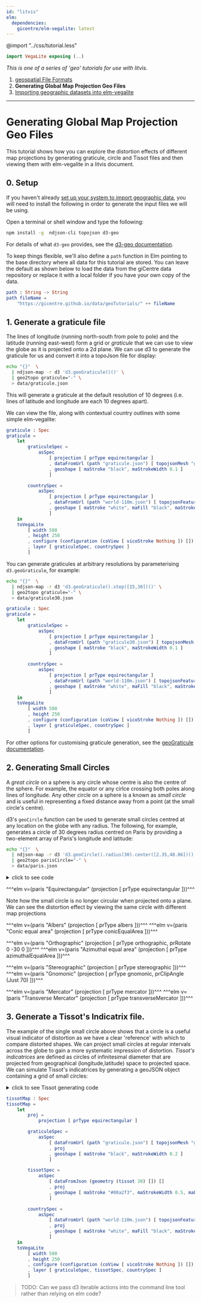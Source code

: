 ```yaml
---
id: "litvis"
elm:
  dependencies:
    gicentre/elm-vegalite: latest
---
```


@import "../css/tutorial.less"

```elm {l=hidden}
import VegaLite exposing (..)
```

_This is one of a series of 'geo' tutorials for use with litvis._

1.  [geospatial File Formats](geoFormats.md)
2.  **Generating Global Map Projection Geo Files**
3.  [Importing geographic datasets into elm-vegalite](geoImporting.md)

---

# Generating Global Map Projection Geo Files

This tutorial shows how you can explore the distortion effects of different map projections by generating graticule, circle and Tissot files and then viewing them with elm-vegalite in a litvis document.

## 0. Setup

If you haven't already [set up your system to import geographic data](importingGeo.md), you will need to install the following in order to generate the input files we will be using.

Open a terminal or shell window and type the following:

```bash
npm install -g  ndjson-cli topojson d3-geo
```

For details of what `d3-geo` provides, see the [d3-geo documentation](https://github.com/d3/d3-geo).

To keep things flexible, we'll also define a `path` function in Elm pointing to the base directory where all data for this tutorial are stored.
You can leave the default as shown below to load the data from the giCentre data repository or replace it with a local folder if you have your own copy of the data.

```elm {l}
path : String -> String
path fileName =
    "https://gicentre.github.io/data/geoTutorials/" ++ fileName
```

## 1. Generate a graticule file

The lines of longitude (running north-south from pole to pole) and the latitude (running east-west) form a grid or _graticule_ that we can use to view the globe as it is projected onto a 2d plane.
We can use d3 to generate the graticule for us and convert it into a topoJson file for display:

```bash
echo "{}"  \
  | ndjson-map -r d3 'd3.geoGraticule()()' \
  | geo2topo graticule="-" \
  > data/graticule.json
```

This will generate a graticule at the default resolution of 10 degrees (i.e. lines of latitude and longitude are each 10 degrees apart).

We can view the file, along with contextual country outlines with some simple elm-vegalite:

```elm {l v s}
graticule : Spec
graticule =
    let
        graticuleSpec =
            asSpec
                [ projection [ prType equirectangular ]
                , dataFromUrl (path "graticule.json") [ topojsonMesh "graticule" ]
                , geoshape [ maStroke "black", maStrokeWidth 0.1 ]
                ]

        countrySpec =
            asSpec
                [ projection [ prType equirectangular ]
                , dataFromUrl (path "world-110m.json") [ topojsonFeature "countries1" ]
                , geoshape [ maStroke "white", maFill "black", maStrokeWidth 0.1, maFillOpacity 0.1 ]
                ]
    in
    toVegaLite
        [ width 500
        , height 250
        , configure (configuration (coView [ vicoStroke Nothing ]) [])
        , layer [ graticuleSpec, countrySpec ]
        ]
```

You can generate graticules at arbitrary resolutions by parameterising `d3.geoGraticule`, for example:

```bash
echo "{}"  \
  | ndjson-map -r d3 'd3.geoGraticule().step([15,30])()' \
  | geo2topo graticule="-" \
  > data/graticule30.json
```

```elm {v s}
graticule : Spec
graticule =
    let
        graticuleSpec =
            asSpec
                [ projection [ prType equirectangular ]
                , dataFromUrl (path "graticule30.json") [ topojsonMesh "graticule" ]
                , geoshape [ maStroke "black", maStrokeWidth 0.1 ]
                ]

        countrySpec =
            asSpec
                [ projection [ prType equirectangular ]
                , dataFromUrl (path "world-110m.json") [ topojsonFeature "countries1" ]
                , geoshape [ maStroke "white", maFill "black", maStrokeWidth 0.1, maFillOpacity 0.1 ]
                ]
    in
    toVegaLite
        [ width 500
        , height 250
        , configure (configuration (coView [ vicoStroke Nothing ]) [])
        , layer [ graticuleSpec, countrySpec ]
        ]
```

For other options for customising graticule generation, see the [geoGraticule documentation](https://github.com/d3/d3-geo/blob/master/README.md#geoGraticule).

## 2. Generating Small Circles

A _great circle_ on a sphere is any circle whose centre is also the centre of the sphere.
For example, the equator or any cirlce crossing both poles along lines of longitude.
Any other circle on a sphere is a known as _small circle_ and is useful in representing a fixed distance away from a point (at the small circle's centre).

d3's `geoCircle` function can be used to generate small circles centred at any location on the globe with any radius.
The following, for example, generates a circle of 30 degrees radius centred on Paris by providing a two-element array of Paris's longitude and latitude:

```bash
echo "{}"  \
  | ndjson-map -r d3 'd3.geoCircle().radius(30).center([2.35,48.86])()' \
  | geo2topo parisCircle="-" \
  > data/paris.json
```

<details><summary>click to see code</summary>

```elm {l}
type alias Proj =
    ( VLProperty, Spec )


paris : String -> Proj -> Spec
paris projName proj =
    let
        pDetails =
            [ width 300, height 200, proj ]

        graticuleSpec =
            asSpec
                (pDetails
                    ++ [ dataFromUrl (path "graticule.json") [ topojsonMesh "graticule" ]
                       , geoshape [ maStroke "black", maFilled False, maStrokeWidth 0.1 ]
                       ]
                )

        countrySpec =
            asSpec
                (pDetails
                    ++ [ dataFromUrl (path "world-110m.json") [ topojsonFeature "countries1" ]
                       , geoshape [ maStroke "white", maFill "black", maStrokeWidth 0.1, maFillOpacity 0.1 ]
                       ]
                )

        circleSpec =
            asSpec
                (pDetails
                    ++ [ dataFromUrl (path "paris.json") [ topojsonFeature "parisCircle" ]
                       , geoshape [ maStroke "#00a2f3", maFill "#00a2f3", maFillOpacity 0.3 ]
                       ]
                )
    in
    toVegaLite
        [ title (projName ++ " projection")
        , configure (configuration (coView [ vicoStroke Nothing ]) [])
        , layer [ graticuleSpec, countrySpec, circleSpec ]
        ]
```

</details>

^^^elm v=(paris "Equirectangular" (projection [ prType equirectangular ]))^^^

Note how the small circle is no longer circular when projected onto a plane.
We can see the distortion effect by viewing the same circle with different map projections

^^^elm v=(paris "Albers" (projection [ prType albers ]))^^^
^^^elm v=(paris "Conic equal area" (projection [ prType conicEqualArea ]))^^^

^^^elm v=(paris "Orthographic" (projection [ prType orthographic, prRotate 0 -30 0 ]))^^^
^^^elm v=(paris "Azimuthal equal area" (projection [ prType azimuthalEqualArea ]))^^^

^^^elm v=(paris "Stereographic" (projection [ prType stereographic ]))^^^
^^^elm v=(paris "Gnomonic" (projection [ prType gnomonic, prClipAngle (Just 70) ]))^^^

^^^elm v=(paris "Mercator" (projection [ prType mercator ]))^^^
^^^elm v=(paris "Transverse Mercator" (projection [ prType transverseMercator ]))^^^

## 3. Generate a Tissot's Indicatrix file.

The example of the single small circle above shows that a circle is a useful visual indicator of distortion as we have a clear 'reference' with which to compare distorted shapes.
We can project small circles at regular intervals across the globe to gain a more systematic impression of distortion.
_Tissot's indicatrices_ are defined as circles of infinitesimal diameter that are projected from geographical (longitude,latitude) space to projected space.
We can simulate Tissot's indicatrices by generating a geoJSON object containing a grid of small circles:

<details><summary>click to see Tissot generating code</summary>

```elm {l}
range : Float -> Float -> Float -> List Float
range mn mx step =
    List.range 0 ((mx - mn) / step |> round) |> List.map (\x -> mn + (toFloat x * step))


tissot : Float -> Geometry
tissot gStep =
    let
        degToRad15 x =
            15 * degToRad (toFloat x)

        degToRad x =
            x * pi / 180

        radToDeg x =
            x * 180 / pi

        rnd x =
            (x * 10 |> round |> toFloat) / 10

        circle cLng cLat r =
            let
                circ i =
                    let
                        lat =
                            cLat + radToDeg (degToRad r * cos (degToRad15 i))
                    in
                    ( rnd <| cLng + radToDeg (degToRad r / cos (degToRad lat) * sin (degToRad15 i)), rnd lat )
            in
            List.map circ (List.range 0 24)

        circles lng =
            List.map (\i -> circle lng i 2.5) (range -80 80 20)
    in
    geoPolygons <| List.map (\lng -> circles lng) (range -180 160 30)
```

</details>

```elm {v l s}
tissotMap : Spec
tissotMap =
    let
        proj =
            projection [ prType equirectangular ]

        graticuleSpec =
            asSpec
                [ dataFromUrl (path "graticule.json") [ topojsonMesh "graticule" ]
                , proj
                , geoshape [ maStroke "black", maStrokeWidth 0.2 ]
                ]

        tissotSpec =
            asSpec
                [ dataFromJson (geometry (tissot 30) []) []
                , proj
                , geoshape [ maStroke "#00a2f3", maStrokeWidth 0.5, maFill "#00a2f3", maFillOpacity 0.1 ]
                ]

        countrySpec =
            asSpec
                [ dataFromUrl (path "world-110m.json") [ topojsonFeature "countries1" ]
                , proj
                , geoshape [ maStroke "white", maFill "black", maStrokeWidth 0.1, maFillOpacity 0.1 ]
                ]
    in
    toVegaLite
        [ width 500
        , height 250
        , configure (configuration (coView [ vicoStroke Nothing ]) [])
        , layer [ graticuleSpec, tissotSpec, countrySpec ]
        ]
```

> TODO: Can we pass d3 iterable actions into the command line tool rather than relying on elm code?
